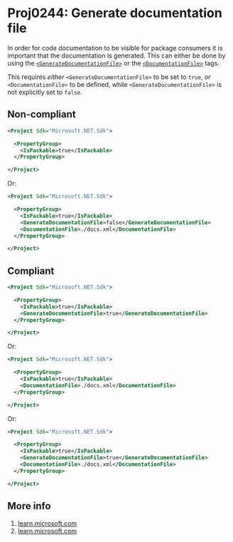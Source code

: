 # Proj0244: Generate documentation file
In order for code documentation to be visible for package consumers
it is important that the documentation is generated.
This can either be done by using the
[`<GenerateDocumentationFile>`](https://learn.microsoft.com/en-us/dotnet/core/project-sdk/msbuild-props#generatedocumentationfile)
or the [`<DocumentationFile>`](https://learn.microsoft.com/en-us/dotnet/core/project-sdk/msbuild-props#documentationfile)
tags.

This requires _either_ `<GenerateDocumentationFile>` to be set to `true`,
_or_ `<DocumentationFile>` to be defined, while `<GenerateDocumentationFile>` is not explicitly set to `false`.

## Non-compliant
``` xml
<Project Sdk="Microsoft.NET.Sdk">

  <PropertyGroup>
    <IsPackable>true</IsPackable>
  </PropertyGroup>

</Project>
```

Or:

``` xml
<Project Sdk="Microsoft.NET.Sdk">

  <PropertyGroup>
    <IsPackable>true</IsPackable>
    <GenerateDocumentationFile>false</GenerateDocumentationFile>
    <DocumentationFile>./docs.xml</DocumentationFile>
  </PropertyGroup>

</Project>
```

## Compliant
``` xml
<Project Sdk="Microsoft.NET.Sdk">

  <PropertyGroup>
    <IsPackable>true</IsPackable>
    <GenerateDocumentationFile>true</GenerateDocumentationFile>
  </PropertyGroup>

</Project>
```

Or:

``` xml
<Project Sdk="Microsoft.NET.Sdk">

  <PropertyGroup>
    <IsPackable>true</IsPackable>
    <DocumentationFile>./docs.xml</DocumentationFile>
  </PropertyGroup>

</Project>
```

Or:

``` xml
<Project Sdk="Microsoft.NET.Sdk">

  <PropertyGroup>
    <IsPackable>true</IsPackable>
    <GenerateDocumentationFile>true</GenerateDocumentationFile>
    <DocumentationFile>./docs.xml</DocumentationFile>
  </PropertyGroup>

</Project>
```

## More info
1. [learn.microsoft.com](https://learn.microsoft.com/en-us/dotnet/core/project-sdk/msbuild-props#generatedocumentationfile)
2. [learn.microsoft.com](https://learn.microsoft.com/en-us/dotnet/core/project-sdk/msbuild-props#documentationfile)
